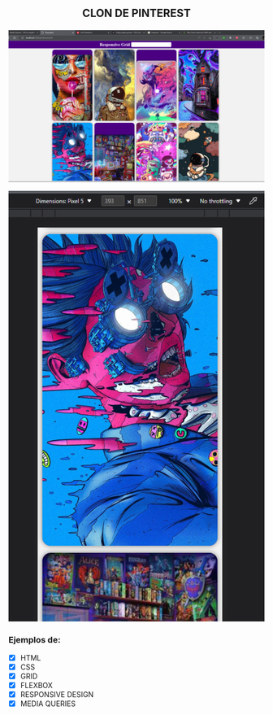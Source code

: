 ## <p align="center"> CLON DE PINTEREST</p>

![](./HERO.png)

![](./movil_hero.png)

### Ejemplos de:

- [x] HTML
- [x] CSS
- [x] GRID
- [x] FLEXBOX
- [x] RESPONSIVE DESIGN
- [x] MEDIA QUERIES
